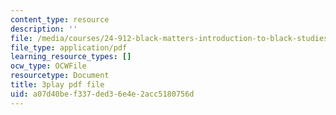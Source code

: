 ```yaml
---
content_type: resource
description: ''
file: /media/courses/24-912-black-matters-introduction-to-black-studies-spring-2017/a07d40bef337ded36e4e2acc5180756d_TFLHRW3ldOA.pdf
file_type: application/pdf
learning_resource_types: []
ocw_type: OCWFile
resourcetype: Document
title: 3play pdf file
uid: a07d40be-f337-ded3-6e4e-2acc5180756d
---
```

